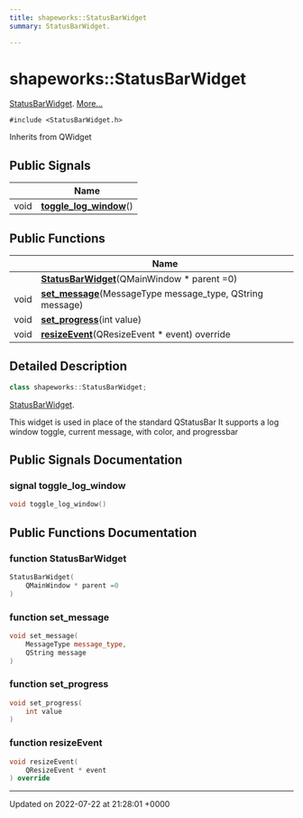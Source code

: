 ```yaml
---
title: shapeworks::StatusBarWidget
summary: StatusBarWidget. 

---
```


# shapeworks::StatusBarWidget



[StatusBarWidget]().  [More...](#detailed-description)


`#include <StatusBarWidget.h>`

Inherits from QWidget

## Public Signals

|                | Name           |
| -------------- | -------------- |
| void | **[toggle_log_window](../Classes/classshapeworks_1_1StatusBarWidget.md#signal-toggle-log-window)**() |

## Public Functions

|                | Name           |
| -------------- | -------------- |
| | **[StatusBarWidget](../Classes/classshapeworks_1_1StatusBarWidget.md#function-statusbarwidget)**(QMainWindow * parent =0) |
| void | **[set_message](../Classes/classshapeworks_1_1StatusBarWidget.md#function-set-message)**(MessageType message_type, QString message) |
| void | **[set_progress](../Classes/classshapeworks_1_1StatusBarWidget.md#function-set-progress)**(int value) |
| void | **[resizeEvent](../Classes/classshapeworks_1_1StatusBarWidget.md#function-resizeevent)**(QResizeEvent * event) override |

## Detailed Description

```cpp
class shapeworks::StatusBarWidget;
```

[StatusBarWidget](). 

This widget is used in place of the standard QStatusBar It supports a log window toggle, current message, with color, and progressbar 

## Public Signals Documentation

### signal toggle_log_window

```cpp
void toggle_log_window()
```


## Public Functions Documentation

### function StatusBarWidget

```cpp
StatusBarWidget(
    QMainWindow * parent =0
)
```


### function set_message

```cpp
void set_message(
    MessageType message_type,
    QString message
)
```


### function set_progress

```cpp
void set_progress(
    int value
)
```


### function resizeEvent

```cpp
void resizeEvent(
    QResizeEvent * event
) override
```


-------------------------------

Updated on 2022-07-22 at 21:28:01 +0000